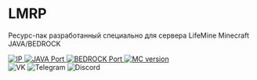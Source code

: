# LMRP
 Ресурс-пак разработанный специально для сервера LifeMine Minecraft JAVA/BEDROCK
<div id="badges">
 <a href="server">
    <img src="https://img.shields.io/badge/IP-play.lmmc.ru-brightgreen?style=for-the-badge" alt="IP"/>
    <img src="https://img.shields.io/badge/Port%20JAVA-25565-brightgreen?style=for-the-badge" alt="JAVA Port"/>
    <img src="https://img.shields.io/badge/Port%20MCBE-19135-brightgreen?style=for-the-badge" alt="BEDROCK Port"/>
    <img src="https://img.shields.io/badge/%D0%92%D0%B5%D1%80%D1%81%D0%B8%D1%8F%20MC-1.18.X--1.19-brightgreen?style=for-the-badge" alt="MC version"/>
  </a>
</div>
<div id="badges2">
<img alt="VK" src="https://img.shields.io/twitter/url?color=blue&label=%D0%92%D0%BA%D0%BE%D0%BD%D1%82%D0%B0%D0%BA%D1%82%D0%B5&logo=VK&logoColor=blue&style=for-the-badge&url=https%3A%2F%2Fvk.com%2Flifemineserver&link=vk.com/lifemineserver">
<img alt="Telegram" src="https://img.shields.io/twitter/url?color=blue&label=Telegram&logo=Telegram&logoColor=blue&style=for-the-badge&url=https%3A%2F%2Fwww.t.me%2Flifemineserver&link=t.me/lifemineserver">
<img src="https://img.shields.io/discord/431879310757068800?style=for-the-badge" alt="Discord"/>
</div>

